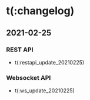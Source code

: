 # t(:changelog)


## 2021-02-25

### REST API
- t(:restapi_update_20210225)

### Websocket API
- t(:ws_update_20210225)

